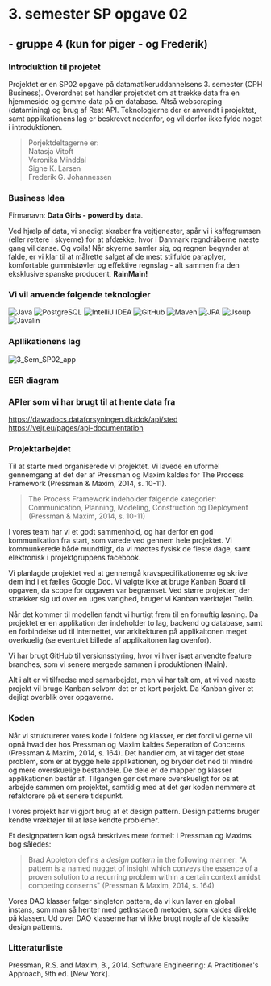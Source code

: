 # 3. semester SP opgave 02 
## - gruppe 4 (kun for piger - og Frederik)

### Introduktion til projetet 
Projektet er en SP02 opgave på datamatikeruddannelsens 3. semester (CPH Business). 
Overordnet set handler projetktet om at trække data fra en hjemmeside og gemme data på en database. Altså webscraping (datamining) og brug af Rest API.
Teknologierne der er anvendt i projektet, samt applikationens lag er beskrevet nedenfor, og vil derfor ikke fylde noget i introduktionen. 

> Porjektdeltagerne er:<br>
> Natasja Vitoft <br>
> Veronika Minddal <br>
> Signe K. Larsen <br>
> Frederik G. Johannessen

### Business Idea 
Firmanavn: **Data Girls - powerd by data**.

Ved hjælp af data, vi snedigt skraber fra vejtjenester, spår vi i kaffegrumsen (eller rettere i skyerne) for at afdække, hvor i Danmark regndråberne næste gang vil danse. Og voila! Når skyerne samler sig, og regnen begynder at falde, er vi klar til at målrette salget af de mest stilfulde paraplyer, komfortable gummistøvler og effektive regnslag - alt sammen fra den eksklusive spanske producent, **RainMain!**


### Vi vil anvende følgende teknologier
![Java](https://img.shields.io/badge/Java-%23FF0000?style=flat-square&logo=java&logoColor=white)
![PostgreSQL](https://img.shields.io/badge/PostgreSQL-%23336791?style=flat-square&logo=postgresql&logoColor=white)
![IntelliJ IDEA](https://img.shields.io/badge/IntelliJ%20IDEA-%23000000?style=flat-square&logo=intellij-idea&logoColor=white)
![GitHub](https://img.shields.io/badge/GitHub-%23181717?style=flat-square&logo=github&logoColor=white)
![Maven](https://img.shields.io/badge/Maven-%23C71A36?style=flat-square&logo=apache-maven&logoColor=white)
![JPA](https://img.shields.io/badge/JPA-%23008000?style=flat-square&logoColor=white)
![Jsoup](https://img.shields.io/badge/Jsoup-%23008000?style=flat-square&logoColor=white)
![Javalin](https://img.shields.io/badge/Javalin-%230056D6?style=flat-square&logoColor=white)


### Apllikationens lag
![3_Sem_SP02_app](https://github.com/FrederikGJ/3sem_sp02/assets/113090989/a802b741-d6f3-46db-a20c-955c31925af3)

### EER diagram

### APIer som vi har brugt til at hente data fra
https://dawadocs.dataforsyningen.dk/dok/api/sted <br>
https://vejr.eu/pages/api-documentation

### Projektarbejdet 
Til at starte med organiserede vi projektet. Vi lavede en uformel gennemgang af det der af Pressman og Maxim kaldes for The Process Framework (Pressman & Maxim, 2014, s. 10-11).
> The Process Framework indeholder følgende kategorier: <br>
> Communication, Planning, Modeling, Construction og Deployment <br>
> (Pressman & Maxim, 2014, s. 10-11)

I vores team har vi et godt sammenhold, og har derfor en god kommunikation fra start, som varede ved gennem hele projektet. Vi kommunkerede både mundtligt, da vi mødtes fysisk de fleste dage, samt elektronisk i projektgruppens facebook. 

Vi planlagde projektet ved at gennemgå kravspecifikationerne og skrive dem ind i et fælles Google Doc. Vi valgte ikke at bruge Kanban Board til opgaven, da scope for opgaven var begrænset. Ved større projekter, der strækker sig ud over en uges varighed, bruger vi Kanban værktøjet Trello. 

Når det kommer til modellen fandt vi hurtigt frem til en fornuftig løsning. Da projektet er en applikation der indeholder to lag, backend og database, samt en forbindelse ud til internettet, var arkitekturen på applikaitonen meget overkuelig (se eventulet billede af applikaitonen lag ovenfor).  

Vi har brugt GitHub til versionsstyring, hvor vi hver isæt anvendte feature branches, som vi senere mergede sammen i produktionen (Main). 

Alt i alt er vi tilfredse med samarbejdet, men vi har talt om, at vi ved næste projekt vil bruge Kanban selvom det er et kort porjekt. Da Kanban giver et dejligt overblik over opgaverne. 

### Koden
Når vi strukturerer vores kode i foldere og klasser, er det fordi vi gerne vil opnå hvad der hos Pressman og Maxim kaldes Seperation of Concerns (Pressman & Maxim, 2014, s. 164). Det handler om, at vi tager det store problem, som er at bygge hele applikationen, og bryder det ned til mindre og mere overskuelige bestandele. De dele er de mapper og klasser applikationen består af. Tilgangen gør det mere overskueligt for os at arbejde sammen om projektet, samtidig med at det gør koden nemmere at refaktorere på et senere tidspunkt. 

I vores projekt har vi gjort brug af et design pattern. Design patterns bruger kendte vræktøjer til at løse kendte problemer.

Et designpattern kan også beskrives mere formelt i Pressman og Maxims bog således: 

> Brad Appleton defins a *design pattern* in the following manner: "A pattern is a named nugget  of insight which conveys the essence of a proven solution to a recurring problem within a certain context amidst competing conserns" (Pressman & Maxim, 2014, s. 164)

Vores DAO klasser følger singleton pattern, da vi kun laver en global instans, som man så henter med getInstace() metoden, som kaldes direkte på klassen. Ud over DAO klasserne har vi ikke brugt nogle af de klassike design patterns. 


### Litteraturliste
Pressman, R.S. and Maxim, B., 2014. Software Engineering: A Practitioner's Approach, 9th ed. [New York].
